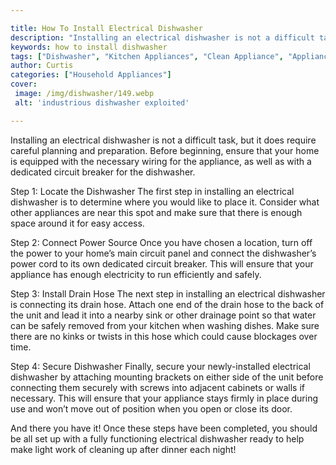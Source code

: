 ```yaml
---

title: How To Install Electrical Dishwasher
description: "Installing an electrical dishwasher is not a difficult task, but it does require careful planning and preparation. Before beginnin...scroll on and keep learning"
keywords: how to install dishwasher
tags: ["Dishwasher", "Kitchen Appliances", "Clean Appliance", "Appliance Guide", "Appliance Installation"]
author: Curtis
categories: ["Household Appliances"]
cover: 
 image: /img/dishwasher/149.webp
 alt: 'industrious dishwasher exploited'

---
```


Installing an electrical dishwasher is not a difficult task, but it does require careful planning and preparation. Before beginning, ensure that your home is equipped with the necessary wiring for the appliance, as well as with a dedicated circuit breaker for the dishwasher. 

Step 1: Locate the Dishwasher
The first step in installing an electrical dishwasher is to determine where you would like to place it. Consider what other appliances are near this spot and make sure that there is enough space around it for easy access. 

Step 2: Connect Power Source 
Once you have chosen a location, turn off the power to your home’s main circuit panel and connect the dishwasher’s power cord to its own dedicated circuit breaker. This will ensure that your appliance has enough electricity to run efficiently and safely. 

Step 3: Install Drain Hose 
The next step in installing an electrical dishwasher is connecting its drain hose. Attach one end of the drain hose to the back of the unit and lead it into a nearby sink or other drainage point so that water can be safely removed from your kitchen when washing dishes. Make sure there are no kinks or twists in this hose which could cause blockages over time. 

 Step 4: Secure Dishwasher 
Finally, secure your newly-installed electrical dishwasher by attaching mounting brackets on either side of the unit before connecting them securely with screws into adjacent cabinets or walls if necessary. This will ensure that your appliance stays firmly in place during use and won’t move out of position when you open or close its door. 

And there you have it! Once these steps have been completed, you should be all set up with a fully functioning electrical dishwasher ready to help make light work of cleaning up after dinner each night!
